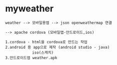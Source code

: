 # myweather
    weather --> 모바일용앱 --> json openweathermap 연결

    --> apache cordova (모바일앱-안드로이드,ios)

    1.cordova - html을 cordova로 만드는 작업
    2.android 용 app으로 제작 (android studio - java)
                iso(스캐치)
    3.안드로이드앱 weather.apk
